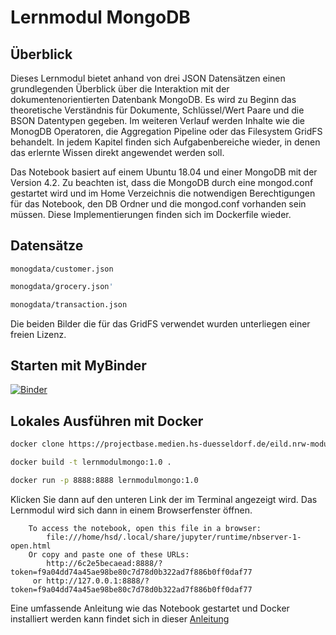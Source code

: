 # Lernmodul MongoDB

## Überblick
Dieses Lernmodul bietet anhand von drei JSON Datensätzen einen grundlegenden Überblick über die Interaktion mit der dokumentenorientierten Datenbank MongoDB.
Es wird zu Beginn das theoretische Verständnis für Dokumente, Schlüssel/Wert Paare und die BSON Datentypen gegeben.
Im weiteren Verlauf werden Inhalte wie die MonogDB Operatoren, die Aggregation Pipeline oder das Filesystem GridFS behandelt.
In jedem Kapitel finden sich Aufgabenbereiche wieder, in denen das erlernte Wissen direkt angewendet werden soll.

Das Notebook basiert auf einem Ubuntu 18.04 und einer MongoDB mit der Version 4.2.
Zu beachten ist, dass die MongoDB durch eine mongod.conf gestartet wird und im Home Verzeichnis die notwendigen Berechtigungen für
das Notebook, den DB Ordner und die mongod.conf vorhanden sein müssen.
Diese Implementierungen finden sich im Dockerfile wieder.

## Datensätze
```seh
monogdata/customer.json
```

```sh
monogdata/grocery.json'
```

```sh
monogdata/transaction.json
```

Die beiden Bilder die für das GridFS verwendet wurden unterliegen einer freien Lizenz.

## Starten mit MyBinder
[![Binder](https://mybinder.org/badge_logo.svg)](https://mybinder.org/v2/git/https%3A%2F%2Fprojectbase.medien.hs-duesseldorf.de%2Feild.nrw-module%2Flernmodul-mongodb/master?filepath=../../tree/index.ipynb)


## Lokales Ausführen mit Docker

```sh
docker clone https://projectbase.medien.hs-duesseldorf.de/eild.nrw-module/lernmodul-mongodb.git
```

```sh
docker build -t lernmodulmongo:1.0 .
```

```sh
docker run -p 8888:8888 lernmodulmongo:1.0
```

Klicken Sie dann auf den unteren Link der im Terminal angezeigt wird. 
Das Lernmodul wird sich dann in einem Browserfenster öffnen.
```
    To access the notebook, open this file in a browser:
        file:///home/hsd/.local/share/jupyter/runtime/nbserver-1-open.html
    Or copy and paste one of these URLs:
        http://6c2e5becaead:8888/?token=f9a04dd74a45ae98be80c7d78d0b322ad7f886b0ff0daf77
     or http://127.0.0.1:8888/?token=f9a04dd74a45ae98be80c7d78d0b322ad7f886b0ff0daf77
```

Eine umfassende Anleitung wie das Notebook gestartet und Docker installiert werden kann findet sich in dieser [Anleitung](https://projectbase.medien.hs-duesseldorf.de/eild.nrw/eild.nrw-mp/-/wikis/Technik/Jupyter-Notebook-lokal-mit-Docker-starten) 
